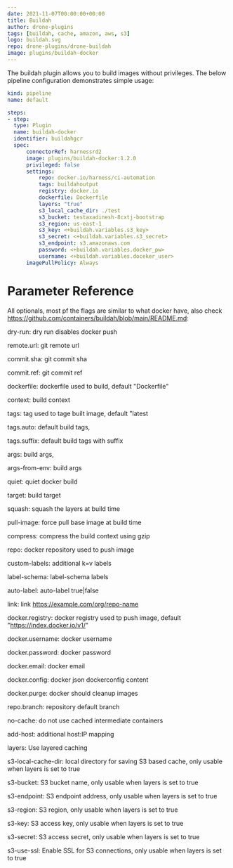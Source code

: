 ```yaml
---
date: 2021-11-07T00:00:00+00:00
title: Buildah
author: drone-plugins
tags: [buildah, cache, amazon, aws, s3]
logo: buildah.svg
repo: drone-plugins/drone-buildah
image: plugins/buildah-docker
---
```


The buildah plugin allows you to build images without privileges. The below pipeline configuration demonstrates simple usage:

```yaml
kind: pipeline
name: default

steps:
- step:
  type: Plugin
  name: buildah-docker
  identifier: buildahgcr
  spec:
      connectorRef: harnessrd2
      image: plugins/buildah-docker:1.2.0
      privileged: false
      settings:
          repo: docker.io/harness/ci-automation
          tags: buildahoutput
          registry: docker.io
          dockerfile: Dockerfile
          layers: "true"
          s3_local_cache_dir: ./test
          s3_bucket: testaxadinesh-8cxtj-bootstrap
          s3_region: us-east-1
          s3_key: <+buildah.variables.s3_key>
          s3_secret: <+buildah.variables.s3_secret>
          s3_endpoint: s3.amazonaws.com
          password: <+buildah.variables.docker_pw>
          username: <+buildah.variables.doceker_user>
      imagePullPolicy: Always
  ```


# Parameter Reference

All optionals, most pf the flags are similar to what docker have, also check https://github.com/containers/buildah/blob/main/README.md: 

dry-run:
dry run disables docker push

remote.url:
git remote url
      
commit.sha:
git commit sha

commit.ref:
git commit ref

dockerfile: 
dockerfile used to build, default "Dockerfile"

context:
build context

tags:
tag used to tage built image, default "latest

tags.auto:
default build tags,
      
tags.suffix:
default build tags with suffix
      
args:
build args,
      

args-from-env:
build args

quiet:
quiet docker build
      
target:
build target
      
squash:
squash the layers at build time

pull-image:
force pull base image at build time

compress:
compress the build context using gzip

repo:
docker repository used to push image

custom-labels:
additional k=v labels
      
label-schema:
label-schema labels

auto-label:
auto-label true|false
      
link:
link https://example.com/org/repo-name
      
docker.registry:
docker registry used tp push image, default "https://index.docker.io/v1/"
      
docker.username:
docker username


docker.password:
docker password
      
docker.email:
docker email
      
docker.config:
docker json dockerconfig content
      

docker.purge:
docker should cleanup images
      
repo.branch:
repository default branch
      
no-cache:
do not use cached intermediate containers
      
add-host:
additional host:IP mapping

layers:
Use layered caching
      
s3-local-cache-dir:
local directory for saving S3 based cache, only usable when layers is set to true
      
s3-bucket:
S3 bucket name, only usable when layers is set to true
      
s3-endpoint:
S3 endpoint address, only usable when layers is set to true
      
s3-region:
S3 region, only usable when layers is set to true
      
s3-key:
S3 access key, only usable when layers is set to true

s3-secret:
S3 access secret, only usable when layers is set to true

s3-use-ssl:
Enable SSL for S3 connections, only usable when layers is set to true

